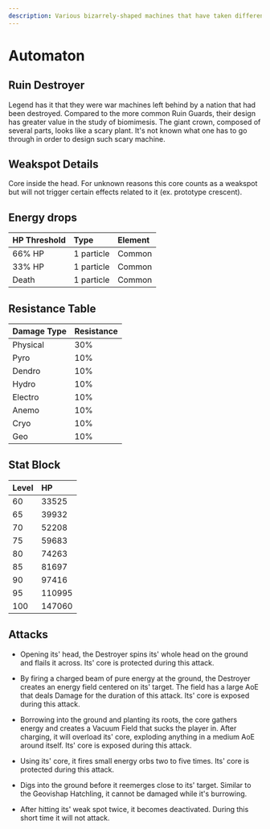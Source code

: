 ```yaml
---
description: Various bizarrely-shaped machines that have taken different forms and functions to adapt to different goals..
---
```


# Automaton

## Ruin Destroyer

Legend has it that they were war machines left behind by a nation that had been destroyed. Compared to the more common Ruin Guards, their design has greater value in the study of biomimesis. The giant crown, composed of several parts, looks like a scary plant. It's not known what one has to go through in order to design such scary machine.

## Weakspot Details

Core inside the head. For unknown reasons this core counts as a weakspot but will not trigger certain effects related to it (ex. prototype crescent).

## Energy drops

| HP Threshold | Type | Element |
| :--- | :--- | :--- |
| 66% HP | 1 particle | Common | 
| 33% HP | 1 particle | Common |
| Death | 1 particle | Common | 

## Resistance Table

| Damage Type | Resistance |
| :--- | :--- |
| Physical | 30% |
| Pyro | 10% |
| Dendro | 10% |
| Hydro | 10% |
| Electro | 10% |
| Anemo | 10% |
| Cryo | 10% |
| Geo | 10% |

## Stat Block

| Level | HP |
| :--- | :--- |
| 60 | 33525 |
| 65 | 39932 |
| 70 | 52208 |
| 75 | 59683 |
| 80 | 74263 |
| 85 | 81697 |
| 90 | 97416 |
| 95 | 110995 |
| 100 | 147060 |

## Attacks

* Opening its' head, the Destroyer spins its' whole head on the ground and flails it across. Its' core is protected during this attack.

* By firing a charged beam of pure energy at the ground, the Destroyer creates an energy field centered on its' target. The field has a large AoE that deals Damage for the duration of this attack. Its' core is exposed during this attack.

* Borrowing into the ground and planting its roots, the core gathers energy and creates a Vacuum Field that sucks the player in. After charging, it will overload its' core, exploding anything in a medium AoE around itself. Its' core is exposed during this attack.

* Using its' core, it fires small energy orbs two to five times. Its' core is protected during this attack.

* Digs into the ground before it reemerges close to its' target. Similar to the Geovishap Hatchling, it cannot be damaged while it's burrowing.

* After hitting its' weak spot twice, it becomes deactivated. During this short time it will not attack.
